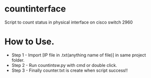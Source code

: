 # countinterface
Script to count status in physical interface on cisco switch 2960

# How to Use.
- Step 1 - Import [IP file in .txt(anything name of file)] in same project folder.
- Step 2 - Run countintsw.py with cmd or double click.
- Step 3 - Finally counter.txt is create when script success!!
